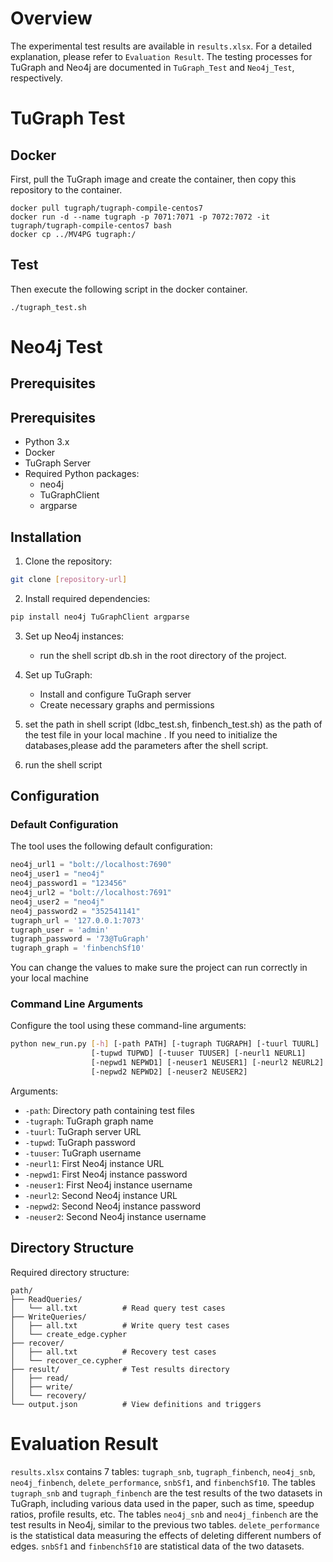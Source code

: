# Overview
The experimental test results are available in `results.xlsx`. For a detailed explanation, please refer to `Evaluation Result`. The testing processes for TuGraph and Neo4j are documented in `TuGraph_Test` and `Neo4j_Test`, respectively.
# TuGraph Test
## Docker
First, pull the TuGraph image and create the container, then copy this repository to the container.
```
docker pull tugraph/tugraph-compile-centos7
docker run -d --name tugraph -p 7071:7071 -p 7072:7072 -it tugraph/tugraph-compile-centos7 bash
docker cp ../MV4PG tugraph:/
```
## Test
Then execute the following script in the docker container.
```
./tugraph_test.sh
```

# Neo4j Test
## Prerequisites

## Prerequisites

- Python 3.x
- Docker
- TuGraph Server
- Required Python packages:
  - neo4j
  - TuGraphClient
  - argparse

## Installation

1. Clone the repository:
```bash
git clone [repository-url]
```

2. Install required dependencies:
```bash
pip install neo4j TuGraphClient argparse
```

3. Set up Neo4j instances:
   - run the shell script db.sh in the root directory of the project.

4. Set up TuGraph:
   - Install and configure TuGraph server
   - Create necessary graphs and permissions
5. set the path in shell script (ldbc_test.sh, finbench_test.sh) as the path of the test file in your local machine . If you need to initialize the databases,please add the parameters <true> after the shell script.
6. run the shell script 
## Configuration

### Default Configuration
The tool uses the following default configuration:

```python
neo4j_url1 = "bolt://localhost:7690"
neo4j_user1 = "neo4j"
neo4j_password1 = "123456"
neo4j_url2 = "bolt://localhost:7691"
neo4j_user2 = "neo4j"
neo4j_password2 = "352541141"
tugraph_url = '127.0.0.1:7073'
tugraph_user = 'admin'
tugraph_password = '73@TuGraph'
tugraph_graph = 'finbenchSf10'
```
You can change the values to make sure the project can run correctly in your local machine 
### Command Line Arguments

Configure the tool using these command-line arguments:

```bash
python new_run.py [-h] [-path PATH] [-tugraph TUGRAPH] [-tuurl TUURL] 
                  [-tupwd TUPWD] [-tuuser TUUSER] [-neurl1 NEURL1] 
                  [-nepwd1 NEPWD1] [-neuser1 NEUSER1] [-neurl2 NEURL2] 
                  [-nepwd2 NEPWD2] [-neuser2 NEUSER2]
```

Arguments:
- `-path`: Directory path containing test files
- `-tugraph`: TuGraph graph name
- `-tuurl`: TuGraph server URL
- `-tupwd`: TuGraph password
- `-tuuser`: TuGraph username
- `-neurl1`: First Neo4j instance URL
- `-nepwd1`: First Neo4j instance password
- `-neuser1`: First Neo4j instance username
- `-neurl2`: Second Neo4j instance URL
- `-nepwd2`: Second Neo4j instance password
- `-neuser2`: Second Neo4j instance username

## Directory Structure

Required directory structure:
```
path/
├── ReadQueries/
│   └── all.txt          # Read query test cases
├── WriteQueries/
│   ├── all.txt          # Write query test cases
│   └── create_edge.cypher
├── recover/
│   ├── all.txt          # Recovery test cases
│   └── recover_ce.cypher
├── result/              # Test results directory
│   ├── read/
│   ├── write/
│   └── recovery/
└── output.json          # View definitions and triggers
```

# Evaluation Result
`results.xlsx` contains 7 tables: `tugraph_snb`, `tugraph_finbench`, `neo4j_snb`, `neo4j_finbench`, `delete_performance`, `snbSf1`, and `finbenchSf10`. The tables `tugraph_snb` and `tugraph_finbench` are the test results of the two datasets in TuGraph, including various data used in the paper, such as time, speedup ratios, profile results, etc. The tables `neo4j_snb` and `neo4j_finbench` are the test results in Neo4j, similar to the previous two tables. `delete_performance` is the statistical data measuring the effects of deleting different numbers of edges. `snbSf1` and `finbenchSf10` are statistical data of the two datasets.